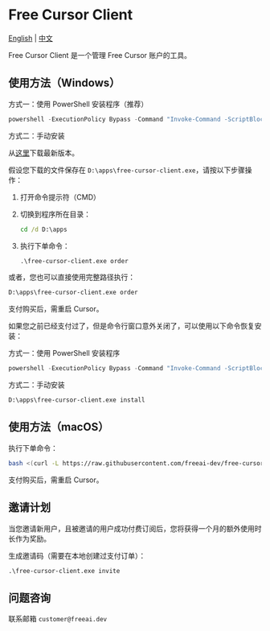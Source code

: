 # Free Cursor Client

[English](./README.md) | [中文](./README_zh.md)

Free Cursor Client 是一个管理 Free Cursor 账户的工具。

## 使用方法（Windows）

方式一：使用 PowerShell 安装程序（推荐）

```powershell
powershell -ExecutionPolicy Bypass -Command "Invoke-Command -ScriptBlock ([scriptblock]::Create((iwr -Uri 'https://raw.githubusercontent.com/freeai-dev/free-cursor-client/main/install.ps1' -UseBasicParsing).Content)) -ArgumentList 'order'"
```

方式二：手动安装

从[这里](https://github.com/freeai-dev/free-cursor-client/releases)下载最新版本。

假设您下载的文件保存在 `D:\apps\free-cursor-client.exe`，请按以下步骤操作：

1. 打开命令提示符（CMD）
2. 切换到程序所在目录：

   ```cmd
   cd /d D:\apps
   ```

3. 执行下单命令：

   ```cmd
   .\free-cursor-client.exe order
   ```

或者，您也可以直接使用完整路径执行：

```cmd
D:\apps\free-cursor-client.exe order
```

支付购买后，需重启 Cursor。

如果您之前已经支付过了，但是命令行窗口意外关闭了，可以使用以下命令恢复安装：

方式一：使用 PowerShell 安装程序

```powershell
powershell -ExecutionPolicy Bypass -Command "Invoke-Command -ScriptBlock ([scriptblock]::Create((iwr -Uri 'https://raw.githubusercontent.com/freeai-dev/free-cursor-client/main/install.ps1' -UseBasicParsing).Content)) -ArgumentList 'install'"
```

方式二：手动安装

```cmd
D:\apps\free-cursor-client.exe install
```

## 使用方法（macOS）

执行下单命令：

```bash
bash <(curl -L https://raw.githubusercontent.com/freeai-dev/free-cursor-client/refs/heads/main/install.sh) order
```

支付购买后，需重启 Cursor。

## 邀请计划

当您邀请新用户，且被邀请的用户成功付费订阅后，您将获得一个月的额外使用时长作为奖励。

生成邀请码（需要在本地创建过支付订单）：

```cmd
.\free-cursor-client.exe invite
```

## 问题咨询

联系邮箱 `customer@freeai.dev`
